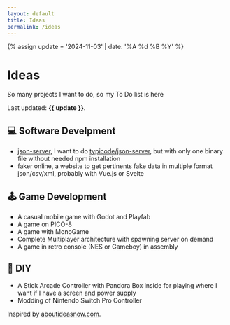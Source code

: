 ```yaml
---
layout: default
title: Ideas
permalink: /ideas
---
```


<!-- On this page I put my todo / my futures projects -->

{% assign update = '2024-11-03' | date: '%A %d %B %Y' %}

# Ideas

So many projects I want to do, so my To Do list is here

Last updated: **{{ update }}**.

## 💻 Software Develpment

- [json-server](https://github.com/theanaverwaerde/json-server), I want to do [typicode/json-server](https://github.com/typicode/json-server), but with only one binary file without needed npm installation
- faker online, a website to get pertinents fake data in multiple format json/csv/xml, probably with Vue.js or Svelte

## 🕹️ Game Development

- A casual mobile game with Godot and Playfab
- A game on PICO-8
- A game with MonoGame
- Complete Multiplayer architecture with spawning server on demand
- A game in retro console (NES or Gameboy) in assembly

## 🔧 DIY

- A Stick Arcade Controller with Pandora Box inside for playing where I want if I have a screen and power supply
- Modding of Nintendo Switch Pro Controller

Inspired by [aboutideasnow.com](https://aboutideasnow.com/about).
